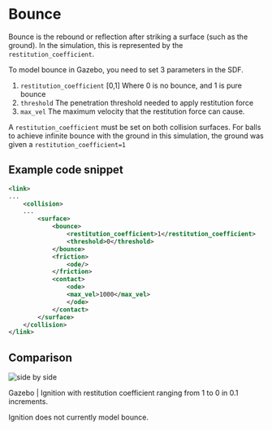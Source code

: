# Bounce

Bounce is the rebound or reflection after striking a surface (such as the ground).  In the simulation, this is represented by the `restitution_coefficient`.

To model bounce in Gazebo, you need to set 3 parameters in the SDF.

1. `restitution_coefficient` [0,1] Where 0 is no bounce, and 1 is pure bounce
2. `threshold` The penetration threshold needed to apply restitution force
3. `max_vel` The maximum velocity that the restitution force can cause.

A `restitution_coefficient` must be set on both collision surfaces.  For balls to achieve infinite bounce with the ground in this simulation, the ground was given a `restitution_coefficient=1`


## Example code snippet

```xml
<link>
...
    <collision>
    ...
        <surface>
            <bounce>
                <restitution_coefficient>1</restitution_coefficient>
                <threshold>0</threshold>
            </bounce>
            <friction>
                <ode/>
            </friction>
            <contact>
                <ode>
                <max_vel>1000</max_vel>
                </ode>
            </contact>
        </surface>
    </collision>
</link>
```

## Comparison

![side by side](docs/bounce_sxs.gif)

Gazebo | Ignition with restitution coefficient ranging from 1 to 0 in 0.1 increments.


Ignition does not currently model bounce.